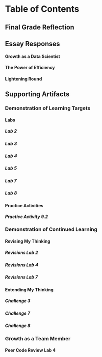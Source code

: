 
# Table of Contents 

## Final Grade Reflection

## Essay Responses

#### Growth as a Data Scientist

#### The Power of Efficiency

#### Lightening Round

## Supporting Artifacts 

### Demonstration of Learning Targets

#### Labs

##### Lab 2

##### Lab 3

##### Lab 4

##### Lab 5

##### Lab 7 

##### Lab 8 

#### Practice Activities

##### Practice Activity 9.2

### Demonstration of Continued Learning

#### Revising My Thinking

##### Revisions Lab 2

##### Revisions Lab 4

##### Revisions Lab 7

#### Extending My Thinking

##### Challenge 3

##### Challenge 7

##### Challenge 8

### Growth as a Team Member

#### Peer Code Review Lab 4
